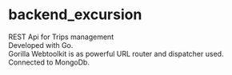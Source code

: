 # backend_excursion

REST Api for Trips management    
Developed with Go.  
Gorilla Webtoolkit is as powerful URL router and dispatcher used.  
Connected to MongoDb. 
